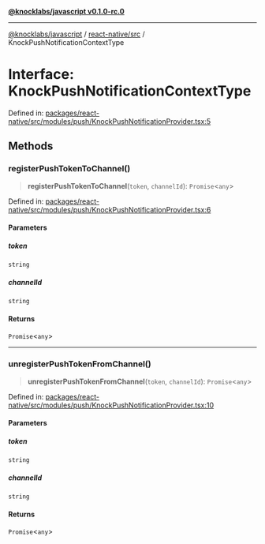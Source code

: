 [**@knocklabs/javascript v0.1.0-rc.0**](../../../README.md)

***

[@knocklabs/javascript](../../../modules.md) / [react-native/src](../README.md) / KnockPushNotificationContextType

# Interface: KnockPushNotificationContextType

Defined in: [packages/react-native/src/modules/push/KnockPushNotificationProvider.tsx:5](https://github.com/knocklabs/javascript/blob/main/packages/react-native/src/modules/push/KnockPushNotificationProvider.tsx#L5)

## Methods

### registerPushTokenToChannel()

> **registerPushTokenToChannel**(`token`, `channelId`): `Promise`\<`any`\>

Defined in: [packages/react-native/src/modules/push/KnockPushNotificationProvider.tsx:6](https://github.com/knocklabs/javascript/blob/main/packages/react-native/src/modules/push/KnockPushNotificationProvider.tsx#L6)

#### Parameters

##### token

`string`

##### channelId

`string`

#### Returns

`Promise`\<`any`\>

***

### unregisterPushTokenFromChannel()

> **unregisterPushTokenFromChannel**(`token`, `channelId`): `Promise`\<`any`\>

Defined in: [packages/react-native/src/modules/push/KnockPushNotificationProvider.tsx:10](https://github.com/knocklabs/javascript/blob/main/packages/react-native/src/modules/push/KnockPushNotificationProvider.tsx#L10)

#### Parameters

##### token

`string`

##### channelId

`string`

#### Returns

`Promise`\<`any`\>
